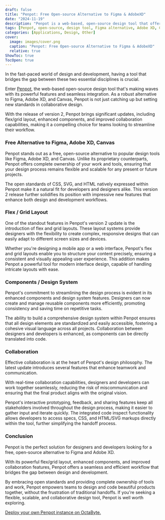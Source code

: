 ```yaml
---
draft: false
title: "Penpot: Free Open-source Alternative to Figma & AdobeXD"
date: "2024-11-19"
description: "Penpot is a web-based, open-source design tool that offers a powerful, flexible, and scalable alternative to Figma, Adobe XD, and Canvas. Its version 2 update introduces flex/grid layouts, enhanced components, and improved collaboration features, making it an ideal choice for teams seeking seamless design and development integration."
tags: [Penpot, open-source, design tool, Figma alternative, Adobe XD, Canvas, flex layout, grid layout, components, design system, collaboration, responsive design, interface design, CSS, SVG, HTML, real-time collaboration, prototyping, developers, design workflow]
categories: [Applications, Design, Other]
cover:
  image: images/cover.png
  caption: "Penpot: Free Open-source Alternative to Figma & AdobeXD"
  relative: true
ShowToc: true
TocOpen: true
---
```



In the fast\-paced world of design and development, having a tool that bridges the gap between these two essential disciplines is crucial. 

Enter [Penpot](https://octabyte.io/applications/others/penpot), the web\-based open\-source design tool that's making waves with its powerful features and seamless integration. As a robust alternative to Figma, Adobe XD, and Canvas, Penpot is not just catching up but setting new standards in collaborative design. 

With the release of version 2, Penpot brings significant updates, including flex/grid layout, enhanced components, and improved collaboration capabilities, making it a compelling choice for teams looking to streamline their workflow.

### Free Alternative to Figma, Adobe XD, Canvas

Penpot stands out as a free, open\-source alternative to popular design tools like Figma, Adobe XD, and Canvas. Unlike its proprietary counterparts, Penpot offers complete ownership of your work and tools, ensuring that your design process remains flexible and scalable for any present or future projects. 

The open standards of CSS, SVG, and HTML natively expressed within Penpot make it a natural fit for developers and designers alike. This version 2 release further solidifies its position with impressive new features that enhance both design and development workflows.

### Flex / Grid Layout

One of the standout features in Penpot's version 2 update is the introduction of flex and grid layouts. These layout systems provide designers with the flexibility to create complex, responsive designs that can easily adapt to different screen sizes and devices. 

Whether you're designing a mobile app or a web interface, Penpot's flex and grid layouts enable you to structure your content precisely, ensuring a consistent and visually appealing user experience. This addition makes Penpot a powerful tool for modern interface design, capable of handling intricate layouts with ease.

### Components / Design System

Penpot's commitment to streamlining the design process is evident in its enhanced components and design system features. Designers can now create and manage reusable components more efficiently, promoting consistency and saving time on repetitive tasks. 

The ability to build a comprehensive design system within Penpot ensures that all design elements are standardized and easily accessible, fostering a cohesive visual language across all projects. Collaboration between designers and developers is enhanced, as components can be directly translated into code.

### Collaboration

Effective collaboration is at the heart of Penpot's design philosophy. The latest update introduces several features that enhance teamwork and communication. 

With real\-time collaboration capabilities, designers and developers can work together seamlessly, reducing the risk of miscommunication and ensuring that the final product aligns with the original vision. 

Penpot's interactive prototyping, feedback, and sharing features keep all stakeholders involved throughout the design process, making it easier to gather input and iterate quickly. The integrated code inspect functionality allows developers to access specs, CSS, and HTML/SVG markups directly within the tool, further simplifying the handoff process.

### Conclusion

Penpot is the perfect solution for designers and developers looking for a free, open\-source alternative to Figma and Adobe XD. 

With its powerful flex/grid layout, enhanced components, and improved collaboration features, Penpot offers a seamless and efficient workflow that bridges the gap between design and development. 

By embracing open standards and providing complete ownership of tools and work, Penpot empowers teams to design and code beautiful products together, without the frustration of traditional handoffs. If you're seeking a flexible, scalable, and collaborative design tool, Penpot is well worth exploring.

[Deploy your own Penpot instance on OctaByte.](https://octabyte.io/applications/others/penpot)



